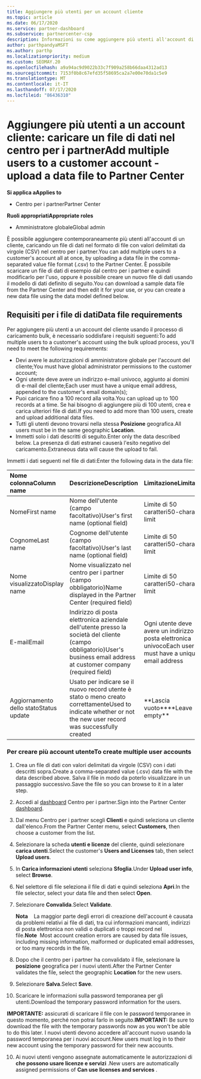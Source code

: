 ```yaml
---
title: Aggiungere più utenti per un account cliente
ms.topic: article
ms.date: 06/17/2020
ms.service: partner-dashboard
ms.subservice: partnercenter-csp
description: Informazioni su come aggiungere più utenti all'account di un cliente in una sola volta. Caricare un file di dati nel centro per i partner usando il formato di file con valori delimitati da virgole (CSV).
author: parthpandyaMSFT
ms.author: parthp
ms.localizationpriority: medium
ms.custom: SEOMAY.20
ms.openlocfilehash: a9a94ac9d9022b33c7f909a258b66daa4312ad13
ms.sourcegitcommit: 7153f0b8c67efd35f58695ca2a7e00e70da1c5e9
ms.translationtype: MT
ms.contentlocale: it-IT
ms.lasthandoff: 07/17/2020
ms.locfileid: "86436310"
---
```

# <a name="add-multiple-users-to-a-customer-account---upload-a-data-file-to-partner-center"></a><span data-ttu-id="226b3-104">Aggiungere più utenti a un account cliente: caricare un file di dati nel centro per i partner</span><span class="sxs-lookup"><span data-stu-id="226b3-104">Add multiple users to a customer account - upload a data file to Partner Center</span></span>

<span data-ttu-id="226b3-105">**Si applica a**</span><span class="sxs-lookup"><span data-stu-id="226b3-105">**Applies to**</span></span>

- <span data-ttu-id="226b3-106">Centro per i partner</span><span class="sxs-lookup"><span data-stu-id="226b3-106">Partner Center</span></span>

<span data-ttu-id="226b3-107">**Ruoli appropriati**</span><span class="sxs-lookup"><span data-stu-id="226b3-107">**Appropriate roles**</span></span>

- <span data-ttu-id="226b3-108">Amministratore globale</span><span class="sxs-lookup"><span data-stu-id="226b3-108">Global admin</span></span>

<span data-ttu-id="226b3-109">È possibile aggiungere contemporaneamente più utenti all'account di un cliente, caricando un file di dati nel formato di file con valori delimitati da virgole (CSV) nel centro per i partner.</span><span class="sxs-lookup"><span data-stu-id="226b3-109">You can add multiple users to a customer's account all at once, by uploading a data file in the comma-separated value file format (.csv) to the Partner Center.</span></span> <span data-ttu-id="226b3-110">È possibile scaricare un file di dati di esempio dal centro per i partner e quindi modificarlo per l'uso, oppure è possibile creare un nuovo file di dati usando il modello di dati definito di seguito.</span><span class="sxs-lookup"><span data-stu-id="226b3-110">You can download a sample data file from the Partner Center and then edit it for your use, or you can create a new data file using the data model defined below.</span></span>

## <a name="data-file-requirements"></a><a href="" id="creatingtheimportcsvfile"></a><span data-ttu-id="226b3-111">Requisiti per i file di dati</span><span class="sxs-lookup"><span data-stu-id="226b3-111">Data file requirements</span></span>

<span data-ttu-id="226b3-112">Per aggiungere più utenti a un account del cliente usando il processo di caricamento bulk, è necessario soddisfare i requisiti seguenti:</span><span class="sxs-lookup"><span data-stu-id="226b3-112">To add multiple users to a customer's account using the bulk upload process, you'll need to meet the following requirements:</span></span>

- <span data-ttu-id="226b3-113">Devi avere le autorizzazioni di amministratore globale per l'account del cliente;</span><span class="sxs-lookup"><span data-stu-id="226b3-113">You must have global administrator permissions to the customer account;</span></span>
- <span data-ttu-id="226b3-114">Ogni utente deve avere un indirizzo e-mail univoco, aggiunto ai domini di e-mail del cliente;</span><span class="sxs-lookup"><span data-stu-id="226b3-114">Each user must have a unique email address, appended to the customer's email domain(s);</span></span>
- <span data-ttu-id="226b3-115">Puoi caricare fino a 100 record alla volta.</span><span class="sxs-lookup"><span data-stu-id="226b3-115">You can upload up to 100 records at a time.</span></span> <span data-ttu-id="226b3-116">Se hai bisogno di aggiungere più di 100 utenti, crea e carica ulteriori file di dati.</span><span class="sxs-lookup"><span data-stu-id="226b3-116">If you need to add more than 100 users, create and upload additional data files.</span></span>
- <span data-ttu-id="226b3-117">Tutti gli utenti devono trovarsi nella stessa **Posizione** geografica.</span><span class="sxs-lookup"><span data-stu-id="226b3-117">All users must be in the same geographic **Location**.</span></span>
- <span data-ttu-id="226b3-118">Immetti solo i dati descritti di seguito.</span><span class="sxs-lookup"><span data-stu-id="226b3-118">Enter only the data described below.</span></span> <span data-ttu-id="226b3-119">La presenza di dati estranei causerà l'esito negativo del caricamento.</span><span class="sxs-lookup"><span data-stu-id="226b3-119">Extraneous data will cause the upload to fail.</span></span>

<span data-ttu-id="226b3-120">Immetti i dati seguenti nel file di dati:</span><span class="sxs-lookup"><span data-stu-id="226b3-120">Enter the following data in the data file:</span></span>

| <span data-ttu-id="226b3-121">**Nome colonna**</span><span class="sxs-lookup"><span data-stu-id="226b3-121">**Column name**</span></span> | <span data-ttu-id="226b3-122">**Descrizione**</span><span class="sxs-lookup"><span data-stu-id="226b3-122">**Description**</span></span>  | <span data-ttu-id="226b3-123">**Limitazione**</span><span class="sxs-lookup"><span data-stu-id="226b3-123">**Limitation**</span></span>  |
|:-------- |:------  |:----- |
| <span data-ttu-id="226b3-124">Nome</span><span class="sxs-lookup"><span data-stu-id="226b3-124">First name</span></span>  | <span data-ttu-id="226b3-125">Nome dell'utente (campo facoltativo)</span><span class="sxs-lookup"><span data-stu-id="226b3-125">User's first name (optional field)</span></span>  | <span data-ttu-id="226b3-126">Limite di 50 caratteri</span><span class="sxs-lookup"><span data-stu-id="226b3-126">50-character limit</span></span>  |
| <span data-ttu-id="226b3-127">Cognome</span><span class="sxs-lookup"><span data-stu-id="226b3-127">Last name</span></span>  | <span data-ttu-id="226b3-128">Cognome dell'utente (campo facoltativo)</span><span class="sxs-lookup"><span data-stu-id="226b3-128">User's last name (optional field)</span></span>  | <span data-ttu-id="226b3-129">Limite di 50 caratteri</span><span class="sxs-lookup"><span data-stu-id="226b3-129">50-character limit</span></span>  |
| <span data-ttu-id="226b3-130">Nome visualizzato</span><span class="sxs-lookup"><span data-stu-id="226b3-130">Display name</span></span>    | <span data-ttu-id="226b3-131">Nome visualizzato nel centro per i partner (campo obbligatorio)</span><span class="sxs-lookup"><span data-stu-id="226b3-131">Name displayed in the Partner Center (required field)</span></span>                            | <span data-ttu-id="226b3-132">Limite di 50 caratteri</span><span class="sxs-lookup"><span data-stu-id="226b3-132">50-character limit</span></span>                         |
| <span data-ttu-id="226b3-133">E-mail</span><span class="sxs-lookup"><span data-stu-id="226b3-133">Email</span></span>   | <span data-ttu-id="226b3-134">Indirizzo di posta elettronica aziendale dell'utente presso la società del cliente (campo obbligatorio)</span><span class="sxs-lookup"><span data-stu-id="226b3-134">User's business email address at customer company (required field)</span></span>           | <span data-ttu-id="226b3-135">Ogni utente deve avere un indirizzo di posta elettronica univoco</span><span class="sxs-lookup"><span data-stu-id="226b3-135">Each user must have a unique email address</span></span> |
| <span data-ttu-id="226b3-136">Aggiornamento dello stato</span><span class="sxs-lookup"><span data-stu-id="226b3-136">Status update</span></span>   | <span data-ttu-id="226b3-137">Usato per indicare se il nuovo record utente è stato o meno creato correttamente</span><span class="sxs-lookup"><span data-stu-id="226b3-137">Used to indicate whether or not the new user record was successfully created</span></span> | <span data-ttu-id="226b3-138">\*\*Lascia vuoto\*\*</span><span class="sxs-lookup"><span data-stu-id="226b3-138">\*\*Leave empty\*\*</span></span>                        |

### <a name="to-create-multiple-user-accounts"></a><a href="" id="createmultipleuseraccounts"></a><span data-ttu-id="226b3-139">Per creare più account utente</span><span class="sxs-lookup"><span data-stu-id="226b3-139">To create multiple user accounts</span></span>

<a href="" id="creatingtheaccounts"></a>

1. <span data-ttu-id="226b3-140">Crea un file di dati con valori delimitati da virgole (CSV) con i dati descritti sopra.</span><span class="sxs-lookup"><span data-stu-id="226b3-140">Create a comma-separated value (.csv) data file with the data described above.</span></span> <span data-ttu-id="226b3-141">Salva il file in modo da poterlo visualizzare in un passaggio successivo.</span><span class="sxs-lookup"><span data-stu-id="226b3-141">Save the file so you can browse to it in a later step.</span></span>

2. <span data-ttu-id="226b3-142">Accedi al [dashboard](https://partner.microsoft.com/dashboard) Centro per i partner.</span><span class="sxs-lookup"><span data-stu-id="226b3-142">Sign into the Partner Center [dashboard](https://partner.microsoft.com/dashboard).</span></span>

3. <span data-ttu-id="226b3-143">Dal menu Centro per i partner scegli **Clienti** e quindi seleziona un cliente dall'elenco.</span><span class="sxs-lookup"><span data-stu-id="226b3-143">From the Partner Center menu, select **Customers**, then choose a customer from the list.</span></span>

4. <span data-ttu-id="226b3-144">Selezionare la scheda **utenti e licenze** del cliente, quindi selezionare **carica utenti**.</span><span class="sxs-lookup"><span data-stu-id="226b3-144">Select the customer's **Users and Licenses** tab, then select **Upload users**.</span></span>

5. <span data-ttu-id="226b3-145">In **Carica informazioni utenti** seleziona **Sfoglia**.</span><span class="sxs-lookup"><span data-stu-id="226b3-145">Under **Upload user info**, select **Browse**.</span></span>

6. <span data-ttu-id="226b3-146">Nel selettore di file seleziona il file di dati e quindi seleziona **Apri**.</span><span class="sxs-lookup"><span data-stu-id="226b3-146">In the file selector, select your data file and then select **Open**.</span></span>

7. <span data-ttu-id="226b3-147">Selezionare **Convalida**.</span><span class="sxs-lookup"><span data-stu-id="226b3-147">Select **Validate**.</span></span>

    <span data-ttu-id="226b3-148">**Nota**    La maggior parte degli errori di creazione dell'account è causata da problemi relativi ai file di dati, tra cui informazioni mancanti, indirizzi di posta elettronica non validi o duplicati o troppi record nel file.</span><span class="sxs-lookup"><span data-stu-id="226b3-148">**Note**  Most account creation errors are caused by data file issues, including missing information, malformed or duplicated email addresses, or too many records in the file.</span></span>

8. <span data-ttu-id="226b3-149">Dopo che il centro per i partner ha convalidato il file, selezionare la **posizione** geografica per i nuovi utenti.</span><span class="sxs-lookup"><span data-stu-id="226b3-149">After the Partner Center validates the file, select the geographic **Location** for the new users.</span></span>
9. <span data-ttu-id="226b3-150">Selezionare **Salva**.</span><span class="sxs-lookup"><span data-stu-id="226b3-150">Select **Save**.</span></span>
10. <span data-ttu-id="226b3-151">Scaricare le informazioni sulla password temporanea per gli utenti.</span><span class="sxs-lookup"><span data-stu-id="226b3-151">Download the temporary password information for the users.</span></span>

<span data-ttu-id="226b3-152">**IMPORTANTE:** assicurati di scaricare il file con le password temporanee in questo momento, perché non potrai farlo in seguito.</span><span class="sxs-lookup"><span data-stu-id="226b3-152">**IMPORTANT:** Be sure to download the file with the temporary passwords now as you won't be able to do this later.</span></span> <span data-ttu-id="226b3-153">I nuovi utenti devono accedere all'account nuovo usando la password temporanea per i nuovi account.</span><span class="sxs-lookup"><span data-stu-id="226b3-153">New users must log in to their new account using the temporary password for their new accounts.</span></span>

10. <span data-ttu-id="226b3-154">Ai nuovi utenti vengono assegnate automaticamente le autorizzazioni di **che possono usare licenze e servizi** .</span><span class="sxs-lookup"><span data-stu-id="226b3-154">New users are automatically assigned permissions of **Can use licenses and services** .</span></span> 

 

 



